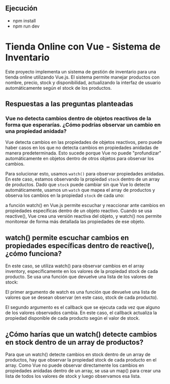 ## Ejecución
- npm install
- npm run dev

# Tienda Online con Vue - Sistema de Inventario

Este proyecto implementa un sistema de gestión de inventario para una tienda online utilizando Vue.js. El sistema permite manejar productos con nombre, precio, stock y disponibilidad, actualizando la interfaz de usuario automáticamente según el stock de los productos.

## Respuestas a las preguntas planteadas

### Vue no detecta cambios dentro de objetos reactivos de la forma que esperarías. ¿Cómo podrías observar un cambio en una propiedad anidada?

Vue detecta cambios en las propiedades de objetos reactivos, pero puede haber casos en los que no detecta cambios en propiedades anidadas de manera predeterminada. Esto sucede porque Vue no puede "profundizar" automáticamente en objetos dentro de otros objetos para observar los cambios.

Para solucionar esto, usamos `watch()` para observar propiedades anidadas. En este caso, estamos observando la propiedad `stock` dentro de un array de productos. Dado que `stock` puede cambiar sin que Vue lo detecte automáticamente, usamos un `watch` que mapea el array de productos y observa los cambios en la propiedad `stock` de cada uno:

a función watch() en Vue.js permite escuchar y reaccionar ante cambios en propiedades específicas dentro de un objeto reactivo. Cuando se usa reactive(), Vue crea una versión reactiva del objeto, y watch() nos permite monitorear de forma más detallada las propiedades de ese objeto.

## watch() permite escuchar cambios en propiedades específicas dentro de reactive(), ¿cómo funciona?

En este caso, se utiliza watch() para observar cambios en el array inventory, específicamente en los valores de la propiedad stock de cada producto. Se usa una función que devuelve una lista de los valores de stock:

El primer argumento de watch es una función que devuelve una lista de valores que se desean observar (en este caso, stock de cada producto).

El segundo argumento es el callback que se ejecuta cada vez que alguno de los valores observados cambia. En este caso, el callback actualiza la propiedad disponible de cada producto según el valor de stock.

## ¿Cómo harías que un watch() detecte cambios en stock dentro de un array de productos?

Para que un watch() detecte cambios en stock dentro de un array de productos, hay que observar la propiedad stock de cada producto en el array. Como Vue no puede observar directamente los cambios en propiedades anidadas dentro de un array, se usa un map() para crear una lista de todos los valores de stock y luego observamos esa lista.
